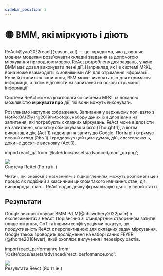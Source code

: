 ```yaml
---
sidebar_position: 3
---
```


# 🟡 ВММ, які міркують і діють

ReAct(@yao2022react)(reason, act) — це парадигма, яка дозволяє мовним моделям розв’язувати складні завдання за допомогою міркування природною мовою. ReAct розроблено для завдань, у яких ВМM має дозвіл виконувати певні дії. Наприклад, як і в системі MRKL, вона може взаємодіяти із зовнішніми API для отримання інформації. Коли їй ставиться запитання, ВВM може виконати дію для отримання інформації, а потім відповісти на запитання на основі отриманої інформації.

Системи ReAct можна розглядати як системи MRKL із доданою можливістю **міркувати про** дії, які вони можуть виконувати.

Розглянемо наступне зображення. Запитання у верхньому полі взято з HotPotQA(@yang2018hotpotqa), набору даних із відповідями на запитання, які потребують складних міркувань. ReAct може відповісти на запитання, спочатку обміркувавши його (Thought 1), а потім виконавши дію (Act 1) надсилання запиту до Google. Потім він отримує певний огляд (Obs 1) і продовжує цей цикл думок, дій, спостережень, доки не досягне висновку (Act 3).


import react_qa from '@site/docs/assets/advanced/react_qa.png';

<div style={{textAlign: 'center'}}>
  <img src={react_qa} style={{width: "500px"}} />
</div>

<div style={{textAlign: 'center'}}>
Система ReAct (Яо та ін.)
</div>

Читачі, які знайомі з навчанням із підкріпленням, можуть розпізнати цей процес як подібний з класичним циклом такого навчання: стан, дія, винагорода, стан... ReAct надає деяку формалізацію цього у своїй статті.


## Результати

Google використовував ВМM PaLM(@chowdhery2022palm) в експериментах з ReAct. Порівняння зі стандартним створенням запитів (лише питання), CoT та іншими конфігураціями показує, що продуктивність ReAct є перспективною для складних задач міркування. Google також проводить дослідження на наборі даних FEVER (@thorne2018fever), який охоплює вилучення і перевірку фактів.

import react_performance from '@site/docs/assets/advanced/react_performance.png';

<div style={{textAlign: 'center'}}>
  <img src={react_performance} style={{width: "500px"}} />
</div>

<div style={{textAlign: 'center'}}>
Результати ReAct (Яо та ін.)
</div>


